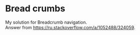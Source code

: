 # Bread crumbs
My solution for Breadcrumb navigation.  
Answer from https://ru.stackoverflow.com/a/1052488/324059.
